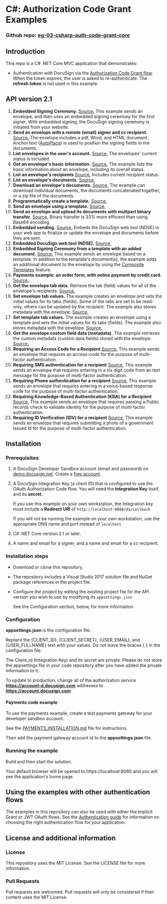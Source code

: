 # C#: Authorization Code Grant Examples

### Github repo: [eg-03-csharp-auth-code-grant-core](./)
## Introduction
This repo is a C# .NET Core MVC application that demonstrates:

* Authentication with DocuSign via the
[Authorization Code Grant flow](https://developers.docusign.com/esign-rest-api/guides/authentication/oauth2-code-grant).
When the token expires, the user is asked to re-authenticate.
The **refresh token** is not used in this example.

## API version 2.1

1. **Embedded Signing Ceremony.**
   [Source.](./eg-03-csharp-auth-code-grant-core/Controllers/Eg001EmbeddedSigningController.cs)
   This example sends an envelope, and then uses an embedded signing ceremony for the first signer.
   With embedded signing, the DocuSign signing ceremony is initiated from your website.
1. **Send an envelope with a remote (email) signer and cc recipient.**
   [Source.](./eg-03-csharp-auth-code-grant-core/Controllers/Eg002SigningViaEmailController.cs)
   The envelope includes a pdf, Word, and HTML document.
   Anchor text ([AutoPlace](https://support.docusign.com/en/guides/AutoPlace-New-DocuSign-Experience)) is used to position the signing fields in the documents.
1. **List envelopes in the user's account.**
   [Source.](./eg-03-csharp-auth-code-grant-core/Controllers/Eg003ListEnvelopesController.cs)
   The envelopes' current status is included.
1. **Get an envelope's basic information.**
   [Source.](./eg-03-csharp-auth-code-grant-core/Controllers/Eg004EnvelopeInfoController.cs)
   The example lists the basic information about an envelope, including its overall status.
1. **List an envelope's recipients**
   [Source.](./eg-03-csharp-auth-code-grant-core/Controllers/Eg005EnvelopeRecipientsController.cs)
   Includes current recipient status.
1. **List an envelope's documents.**
   [Source.](./eg-03-csharp-auth-code-grant-core/Controllers/Eg006EnvelopeDocsController.cs)
1. **Download an envelope's documents.**
   [Source.](./eg-03-csharp-auth-code-grant-core/Controllers/Eg007EnvelopeGetDocController.cs)
   The example can download individual
   documents, the documents concatenated together, or a zip file of the documents.
1. **Programmatically create a template.**
   [Source.](./eg-03-csharp-auth-code-grant-core/Controllers/Eg008CreateTemplateController.cs)
1. **Send an envelope using a template.**
   [Source.](./eg-03-csharp-auth-code-grant-core/Controllers/Eg009UseTemplateController.cs)
1. **Send an envelope and upload its documents with multpart binary transfer.**
   [Source.](./eg-03-csharp-auth-code-grant-core/Controllers/Eg010SendBinaryDocsController.cs)
   Binary transfer is 33% more efficient than using Base64 encoding.
1. **Embedded sending.**
   [Source.](./eg-03-csharp-auth-code-grant-core/Controllers/Eg011EmbeddedSendingController.cs)
   Embeds the DocuSign web tool (NDSE) in your web app to finalize or update
   the envelope and documents before they are sent.
1. **Embedded DocuSign web tool (NDSE).**
   [Source.](./eg-03-csharp-auth-code-grant-core/Controllers/Eg012EmbeddedConsoleController.cs)
1. **Embedded Signing Ceremony from a template with an added document.**
   [Source.](./eg-03-csharp-auth-code-grant-core/Controllers/Eg013AddDocToTemplateController.cs)
   This example sends an envelope based on a template.
   In addition to the template's document(s), the example adds an
   additional document to the envelope by using the
   [Composite Templates](https://developers.docusign.com/esign-rest-api/guides/features/templates#composite-templates)
   feature.
1. **Payments example: an order form, with online payment by credit card.**
   [Source.](./eg-03-csharp-auth-code-grant-core/Controllers/Eg014CollectPaymentController.cs)
1. **Get the envelope tab data.**
   Retrieve the tab (field) values for all of the envelope's recipients.
   [Source.](./eg-03-csharp-auth-code-grant-core/Controllers/Eg015EnvelopeTabData.cs)
1. **Set envelope tab values.**
   The example creates an envelope and sets the initial values for its tabs (fields). Some of the tabs
   are set to be read-only, others can be updated by the recipient. The example also stores
   metadata with the envelope.
   [Source.](./eg-03-csharp-auth-code-grant-core/Controllers/Eg016SetTabValues.cs)
1. **Set template tab values.**
   The example creates an envelope using a template and sets the initial values for its tabs (fields).
   The example also stores metadata with the envelope.
   [Source.](./eg-03-csharp-auth-code-grant-core/Controllers/Eg017SetTemplateTabValues.cs)
1. **Get the envelope custom field data (metadata).**
   The example retrieves the custom metadata (custom data fields) stored with the envelope.
   [Source.](./eg-03-csharp-auth-code-grant-core/Controllers/Eg018EnvelopeCustomFieldData.cs)
1. **Requiring an Access Code for a Recipient**
   [Source.](./eg-03-csharp-auth-code-grant-core/Controllers/Eg019AccessCodeAuthController.cs)
   This example sends an envelope that requires an access-code for the purpose of multi-factor authentication.   
1. **Requiring SMS authentication for a recipient**
   [Source.](./eg-03-csharp-auth-code-grant-core/Controllers/Eg020SmsAuthController.cs)
   This example sends an envelope that requires entering in a six digit code from an text message for the purpose of multi-factor authentication.   
1. **Requiring Phone authentication for a recipient**
   [Source.](./eg-03-csharp-auth-code-grant-core/Controllers/Eg021PhoneAuthController.cs)
   This example sends an envelope that requires entering in a voice-based response code for the purpose of multi-factor authentication.  
1. **Requiring Knowledge-Based Authentication (KBA) for a Recipient**
   [Source.](./eg-03-csharp-auth-code-grant-core/Controllers/Eg022KbaAuthController.cs)
   This example sends an envelope that requires passing a Public records check to validate identity for the purpose of multi-factor authentication.    
1. **Requiring ID Verification (IDV) for a recipient**
   [Source.](./eg-03-csharp-auth-code-grant-core/Controllers/Eg023IdvAuthController.cs)
   This example sends an envelope that requires submitting a photo of a government issued id for the purpose of multi-factor authentication.    
      


## Installation

### Prerequisites
1. A DocuSign Developer Sandbox account (email and password) on [demo.docusign.net](https://demo.docusign.net).
   Create a [free account](https://go.docusign.com/sandbox/productshot/?elqCampaignId=16531).
1. A DocuSign Integration Key (a client ID) that is configured to use the
   OAuth Authorization Code flow.
   You will need the **Integration Key** itself, and its **secret**.

   If you use this example on your own workstation,
   the Integration key must include a **Redirect URI** of `http://localhost:8080/ds/callback`

   If you will not be running the example on your own workstation,
   use the appropriate DNS name and port instead of `localhost`

1. C# .NET Core version 2.1 or later.
1. A name and email for a signer, and a name and email for a cc recipient.

### Installation steps
* Download or clone this repository.
* The repository includes a Visual Studio 2017 solution file and 
NuGet package references in the project file.
* Configure the project by editing the existing project file for 
the API version you wish to use by modifying its
  `appsettings.json`

  See the Configuration section, below, for more information.

### Configuration
**appsettings.json** is the configuration file.

Replace the {CLIENT_ID}, {CLIENT_SECRET}, {USER_EMAIL}, and {USER_FULLNAME}
text with your values. Do not leave the braces { } in the configuration file.

The Client_id (Integration Key) and its secret are private. Please do not
store the appsettings file in your code repository after you have added
the private information to it.

To update to production, change all of the authorization service
**https://account-d.docusign.com** addresses to **https://account.docusign.com**

#### Payments code example
To use the payments example, create a
test payments gateway for your developer sandbox account.

See the
[PAYMENTS_INSTALLATION.md](./PAYMENTS_INSTALLATION.md)
file for instructions.

Then add the payment gateway account id to the **appsettings.json** file.

### Running the example
Build and then start the solution.

Your default browser will be opened to https://localhost:8080 and you will
see the application's home page.

## Using the examples with other authentication flows

The examples in this repository can also be used with either the
Implicit Grant or JWT OAuth flows.
See the [Authentication guide](https://developers.docusign.com/esign-rest-api/guides/authentication)
for information on choosing the right authentication flow for your application.

## License and additional information

### License
This repository uses the MIT License. See the LICENSE file for more information.

### Pull Requests
Pull requests are welcomed. Pull requests will only be considered if their content
uses the MIT License.